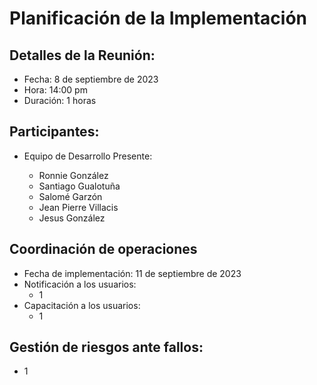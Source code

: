 # Planificación de la Implementación

## Detalles de la Reunión:

- Fecha: 8 de septiembre de 2023
- Hora: 14:00 pm
- Duración: 1 horas

## Participantes:

- Equipo de Desarrollo Presente:

  - Ronnie González
  - Santiago Gualotuña
  - Salomé Garzón
  - Jean Pierre Villacis
  - Jesus González

## Coordinación de operaciones

- Fecha de implementación: 11 de septiembre de 2023
- Notificación a los usuarios:
  - 1
- Capacitación a los usuarios:
  - 1

## Gestión de riesgos ante fallos:

- 1
